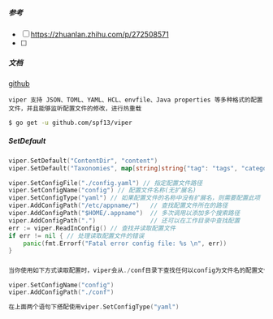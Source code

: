 ##### 参考

- [ ] https://zhuanlan.zhihu.com/p/272508571
- [ ] 

##### 文档

[github](https://github.com/spf13/viper)





```
viper 支持 JSON、TOML、YAML、HCL、envfile、Java properties 等多种格式的配置文件，并且能够监听配置文件的修改，进行热重载
```

```bash
$ go get -u github.com/spf13/viper 
```

##### SetDefault

```go
viper.SetDefault("ContentDir", "content")
viper.SetDefault("Taxonomies", map[string]string{"tag": "tags", "category": "categories"})
```



```go
viper.SetConfigFile("./config.yaml") // 指定配置文件路径
viper.SetConfigName("config") // 配置文件名称(无扩展名)
viper.SetConfigType("yaml") // 如果配置文件的名称中没有扩展名，则需要配置此项
viper.AddConfigPath("/etc/appname/")   // 查找配置文件所在的路径
viper.AddConfigPath("$HOME/.appname")  // 多次调用以添加多个搜索路径
viper.AddConfigPath(".")               // 还可以在工作目录中查找配置
err := viper.ReadInConfig() // 查找并读取配置文件
if err != nil { // 处理读取配置文件的错误
	panic(fmt.Errorf("Fatal error config file: %s \n", err))
}
```

##### 

```go
当你使用如下方式读取配置时，viper会从./conf目录下查找任何以config为文件名的配置文件，如果同时存在./conf/config.json和./conf/config.yaml两个配置文件的话，viper 会从哪个配置文件加载配置呢？

viper.SetConfigName("config")
viper.AddConfigPath("./conf")

在上面两个语句下搭配使用viper.SetConfigType("yaml")
```

